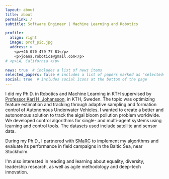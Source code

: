 ```yaml
---
layout: about
title: about
permalink: /
subtitle: Software Engineer | Machine Learning and Robotics

profile:
  align: right
  image: prof_pic.jpg
  address: >
    <p>+46 070 479 77 81</p>
    <p>joana.robotics@gmail.com</p>
# <p>LA, California </p>

news: true  # includes a list of news items
selected_papers: false # includes a list of papers marked as "selected={true}"
social: true  # includes social icons at the bottom of the page
---
```


I did my Ph.D. in Robotics and Machine Learning in KTH supervised by <a href="https://people.kth.se/~kallej/" target="_blank">Professor Karl H. Johansson</a>, in KTH, Sweden.
The topic was optimizing feature estimation and tracking through adaptive sampling and formation control of Autonomous Underwater Vehicles. I wanted to create a better and autonomous solution to track the algal bloom pollution problem worldwide. We developed control algorithms for single- and multi-agent systems using learning and control tools. The datasets used include satellite and sensor data. 

During my Ph.D., I partnered with <a href="https://smarc.se/" target="_blank">SMaRC</a> to implement my algorithms and evaluate its performance in field campaigns in the Baltic Sea, near Stockholm.

I'm also interested in reading and learning about equality, diversity, leadership research, as well as agile methodology and deep-tech innovation.


